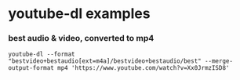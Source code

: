 # youtube-dl examples

### best audio & video, converted to mp4

```
youtube-dl --format "bestvideo+bestaudio[ext=m4a]/bestvideo+bestaudio/best" --merge-output-format mp4 'https://www.youtube.com/watch?v=Xx0JrmzISD8'
```
